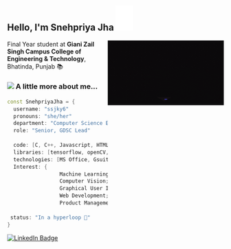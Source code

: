 <h2> Hello, I'm Snehpriya Jha <img src="https://github.com/ssjky6/ssjky6/blob/main/anime-hello.gif" width="40"></h2>
<img align='right' src="https://github.com/ssjky6/ssjky6/blob/main/programmer.com.gif" width="270">
<p>Final Year student at <b>Giani Zail Singh Campus College of Engineering & Technology</b>, Bhatinda, Punjab 📚 </p>


### <img src="https://media.giphy.com/media/XEOKyyyO3N91igSmnk/giphy.gif" width="50"> A little more about me...  

```C++
const SnehpriyaJha = {
  username: "ssjky6"
  pronouns: "she/her"
  department: "Computer Science Engineering",
  role: "Senior, GDSC Lead"
  
  code: [C, C++, Javascript, HTML, CSS, SQL, Python, Java, Dart, Kotlin]
  libraries: [tensorflow, openCV, jupyter, pytorch, scikit learn, flask, numpy, pandas, keras]
  technologies: [MS Office, Gsuite, Tableau, Docker],
  Interest: {
                 Machine Learning;
                 Computer Vision;
                 Graphical User Interface;
                 Web Development;
                 Product Management;
                                             }
 status: "In a hyperloop 🚄"
}
```
<a href="https://linkedin.com/in/snehpriyajha"><img src="https://img.shields.io/badge/-Snehpriya%20Jha%20-blue?style=plastic&amp;labelColor=blue&amp;logo=LinkedIn&amp;link=https://linkedin.com/in/snehpriyajha" alt="LinkedIn Badge"></a> 
